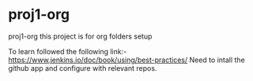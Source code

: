 # proj1-org
proj1-org this project is for org folders setup

To learn followed the following link:- https://www.jenkins.io/doc/book/using/best-practices/
Need to intall the github app and configure with relevant repos.